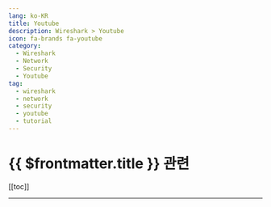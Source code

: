 ```yaml
---
lang: ko-KR
title: Youtube
description: Wireshark > Youtube
icon: fa-brands fa-youtube
category:
  - Wireshark
  - Network
  - Security
  - Youtube
tag: 
  - wireshark
  - network
  - security
  - youtube
  - tutorial
---
```


# {{ $frontmatter.title }} 관련

[[toc]]

---

<MyYouTubeItems jsonName="yu-NNAdmin" /><!-- Nielsen Networking -->
<MyYouTubeItems jsonName="yu-plaintextpackets" /><!-- Plaintext Packets -->
<MyYouTubeItems jsonName="yu-StormWindStudios" /><!-- StormWind Studios -->
<MyYouTubeItems jsonName="yu-HackerJohn" /><!-- Hacker Joe -->

<TagLinks />